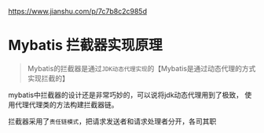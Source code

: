<https://www.jianshu.com/p/7c7b8c2c985d>

# Mybatis 拦截器实现原理

> Mybatis的拦截器是通过`JDK动态代理实现`的【Mybatis是通过动态代理的方式实现拦截的】

mybatis中拦截器的设计还是非常巧妙的，可以说将jdk动态代理用到了极致， 使用代理代理类的方法构建拦截器链。

拦截器采用了`责任链模式`，把请求发送者和请求处理者分开，各司其职

